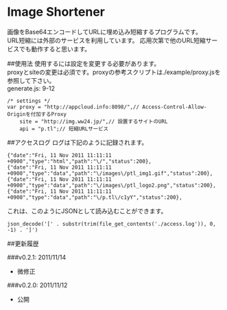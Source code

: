 Image Shortener
===

画像をBase64エンコードしてURLに埋め込み短縮するプログラムです。  
URL短縮には外部のサービスを利用しています。
応用次第で他のURL短縮サービスでも動作すると思います。

##使用法
使用するには設定を変更する必要があります。  
proxyとsiteの変更は必須です。proxyの参考スクリプトは./example/proxy.jsを参照して下さい。  
generate.js: 9-12

	/* settings */
	var	proxy = "http://appcloud.info:8098/",// Access-Control-Allow-Originを付加するProxy
		site = "http://img.ww24.jp/",// 設置するサイトのURL
		api = "p.tl";// 短縮URLサービス

##アクセスログ
ログは下記のように記録されます。

	{"date":"Fri, 11 Nov 2011 11:11:11 +0900","type":"html","path":"\/","status":200},
	{"date":"Fri, 11 Nov 2011 11:11:11 +0900","type":"data","path":"\/images\/ptl_img1.gif","status":200},
	{"date":"Fri, 11 Nov 2011 11:11:11 +0900","type":"data","path":"\/images\/ptl_logo2.png","status":200},
	{"date":"Fri, 11 Nov 2011 11:11:11 +0900","type":"data","path":"\/p.tl\/c1yY","status":200},

これは、このようにJSONとして読み込むことができます。

	json_decode('[' . substr(trim(file_get_contents('./access.log')), 0, -1) . ']')

##更新履歴

###v0.2.1: 2011/11/14
- 微修正

###v0.2.0: 2011/11/12
- 公開